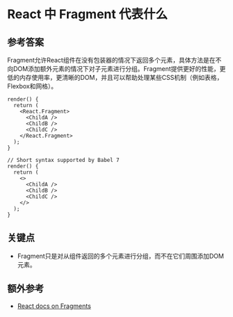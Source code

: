 # React 中 Fragment 代表什么

## 参考答案

Fragment允许React组件在没有包装器的情况下返回多个元素，具体方法是在不向DOM添加额外元素的情况下对子元素进行分组。Fragment提供更好的性能，更低的内存使用率，更清晰的DOM，并且可以帮助处理某些CSS机制（例如表格，Flexbox和网格）。

```es6
render() {
  return (
    <React.Fragment>
      <ChildA />
      <ChildB />
      <ChildC />
    </React.Fragment>
  );
}

// Short syntax supported by Babel 7
render() {
  return (
    <>
      <ChildA />
      <ChildB />
      <ChildC />
    </>
  );
}
```

## 关键点

* Fragment只是对从组件返回的多个元素进行分组，而不在它们周围添加DOM元素。

## 额外参考

* [React docs on Fragments](https://reactjs.org/docs/fragments.html)

<!-- tags: (react,javascript) -->
